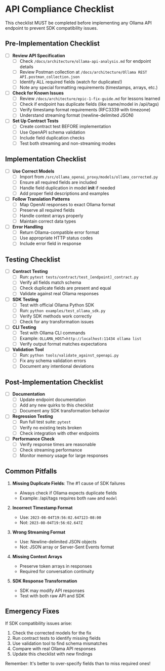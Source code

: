# API Compliance Checklist

This checklist MUST be completed before implementing any Ollama API endpoint to prevent SDK compatibility issues.

## Pre-Implementation Checklist

- [ ] **Review API Specification**
  - [ ] Check `/docs/architecture/ollama-api-analysis.md` for endpoint details
  - [ ] Review Postman collection at `/docs/architecture/Ollama REST API.postman_collection.json`
  - [ ] Identify ALL required fields (watch for duplicates!)
  - [ ] Note any special formatting requirements (timestamps, arrays, etc.)

- [ ] **Check for Known Issues**
  - [ ] Review `/docs/architecture/epic-1-fix-guide.md` for lessons learned
  - [ ] Check if endpoint has duplicate fields (like name/model in /api/tags)
  - [ ] Verify timestamp format requirements (RFC3339 with timezone)
  - [ ] Understand streaming format (newline-delimited JSON)

- [ ] **Set Up Contract Tests**
  - [ ] Create contract test BEFORE implementation
  - [ ] Use OpenAPI schema validation
  - [ ] Include field duplication checks
  - [ ] Test both streaming and non-streaming modes

## Implementation Checklist

- [ ] **Use Correct Models**
  - [ ] Import from `/src/ollama_openai_proxy/models/ollama_corrected.py`
  - [ ] Ensure all required fields are included
  - [ ] Handle field duplication in model __init__ if needed
  - [ ] Add proper field descriptions and examples

- [ ] **Follow Translation Patterns**
  - [ ] Map OpenAI responses to exact Ollama format
  - [ ] Preserve all required fields
  - [ ] Handle context arrays properly
  - [ ] Maintain correct data types

- [ ] **Error Handling**
  - [ ] Return Ollama-compatible error format
  - [ ] Use appropriate HTTP status codes
  - [ ] Include error field in response

## Testing Checklist

- [ ] **Contract Testing**
  - [ ] Run: `pytest tests/contract/test_[endpoint]_contract.py`
  - [ ] Verify all fields match schema
  - [ ] Check duplicate fields are present and equal
  - [ ] Validate against real Ollama responses

- [ ] **SDK Testing**
  - [ ] Test with official Ollama Python SDK
  - [ ] Run: `python examples/test_ollama_sdk.py`
  - [ ] Verify SDK methods work correctly
  - [ ] Check for any transformation issues

- [ ] **CLI Testing**
  - [ ] Test with Ollama CLI commands
  - [ ] Example: `OLLAMA_HOST=http://localhost:11434 ollama list`
  - [ ] Verify output format matches expectations

- [ ] **Validation Tool**
  - [ ] Run: `python tools/validate_against_openapi.py`
  - [ ] Fix any schema validation errors
  - [ ] Document any intentional deviations

## Post-Implementation Checklist

- [ ] **Documentation**
  - [ ] Update endpoint documentation
  - [ ] Add any new quirks to this checklist
  - [ ] Document any SDK transformation behavior

- [ ] **Regression Testing**
  - [ ] Run full test suite: `pytest`
  - [ ] Verify no existing tests broken
  - [ ] Check integration with other endpoints

- [ ] **Performance Check**
  - [ ] Verify response times are reasonable
  - [ ] Check streaming performance
  - [ ] Monitor memory usage for large responses

## Common Pitfalls

1. **Missing Duplicate Fields**: The #1 cause of SDK failures
   - Always check if Ollama expects duplicate fields
   - Example: /api/tags requires both `name` and `model`

2. **Incorrect Timestamp Format**
   - Use: `2023-08-04T19:56:02.647123-08:00`
   - Not: `2023-08-04T19:56:02.647Z`

3. **Wrong Streaming Format**
   - Use: Newline-delimited JSON objects
   - Not: JSON array or Server-Sent Events format

4. **Missing Context Arrays**
   - Preserve token arrays in responses
   - Required for conversation continuity

5. **SDK Response Transformation**
   - SDK may modify API responses
   - Test with both raw API and SDK

## Emergency Fixes

If SDK compatibility issues arise:

1. Check the corrected models for the fix
2. Run contract tests to identify missing fields
3. Use validation tool to find schema mismatches
4. Compare with real Ollama API responses
5. Update this checklist with new findings

Remember: It's better to over-specify fields than to miss required ones!